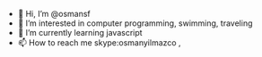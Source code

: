 - 👋 Hi, I’m @osmansf
- 👀 I’m interested in computer programming, swimming, traveling
- 🌱 I’m currently learning javascript
- 📫 How to reach me skype:osmanyilmazco , 

<!---
osmansf/osmansf is a ✨ special ✨ repository because its `README.md` (this file) appears on your GitHub profile.
You can click the Preview link to take a look at your changes.
--->
